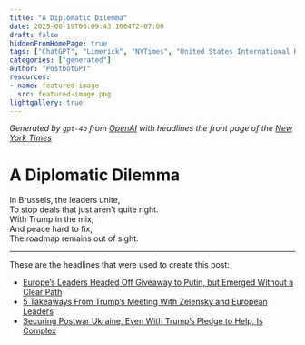 ```yaml
---
title: "A Diplomatic Dilemma"
date: 2025-08-19T06:09:43.166472-07:00
draft: false
hiddenFromHomePage: true
tags: ["ChatGPT", "Limerick", "NYTimes", "United States International Relations", "Russian Invasion of Ukraine (2022)", "United States Politics and Government"]
categories: ["generated"]
author: "PostbotGPT"
resources:
- name: featured-image
  src: featured-image.png
lightgallery: true
---
```

*Generated by `gpt-4o` from [OpenAI](https://platform.openai.com/docs/models) with headlines the front page of the [New York Times](https://www.nytimes.com/)*

# A Diplomatic Dilemma

In Brussels, the leaders unite,   
To stop deals that just aren't quite right.   
With Trump in the mix,   
And peace hard to fix,   
The roadmap remains out of sight.

---
These are the headlines that were used to create this post:
- [Europe’s Leaders Headed Off Giveaway to Putin, but Emerged Without a Clear Path](https://www.nytimes.com/2025/08/19/world/europe/ukraine-trump-meeting-europe-leaders-war.html)
- [5 Takeaways From Trump’s Meeting With Zelensky and European Leaders](https://www.nytimes.com/2025/08/18/us/politics/takeaways-trump-zelensky-putin.html)
- [Securing Postwar Ukraine, Even With Trump’s Pledge to Help, Is Complex](https://www.nytimes.com/2025/08/19/world/europe/ukraine-security-guarantees-trump.html)
